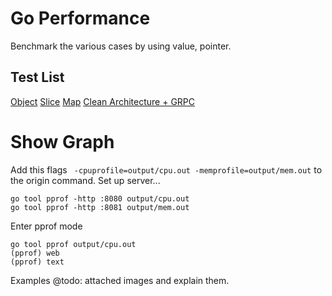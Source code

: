 # Go Performance
Benchmark the various cases by using value, pointer.

## Test List
[Object](/object/README.md)
[Slice](/slice/README.md)
[Map](/map/README.md)
[Clean Architecture + GRPC](/clean_architecture_grpc/README.md)

# Show Graph
Add this flags ` -cpuprofile=output/cpu.out -memprofile=output/mem.out` to the origin command.
Set up server...
```
go tool pprof -http :8080 output/cpu.out
go tool pprof -http :8081 output/mem.out
```

Enter pprof mode
```
go tool pprof output/cpu.out
(pprof) web
(pprof) text
```

Examples
@todo: attached images and explain them.